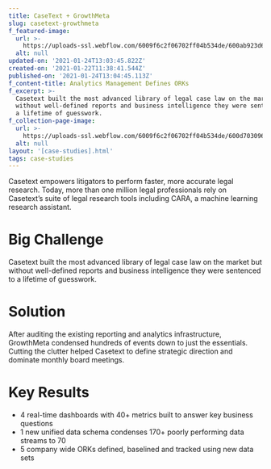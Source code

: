```yaml
---
title: CaseText + GrowthMeta
slug: casetext-growthmeta
f_featured-image:
  url: >-
    https://uploads-ssl.webflow.com/6009f6c2f06702ff04b534de/600ab923d6e8c02660d3a5f4_CaseText__GrowthMeta.jpg
  alt: null
updated-on: '2021-01-24T13:03:45.822Z'
created-on: '2021-01-22T11:38:41.544Z'
published-on: '2021-01-24T13:04:45.113Z'
f_content-title: Analytics Management Defines ORKs
f_excerpt: >-
  Casetext built the most advanced library of legal case law on the market but
  without well-defined reports and business intelligence they were sentenced to
  a lifetime of guesswork.
f_collection-page-image:
  url: >-
    https://uploads-ssl.webflow.com/6009f6c2f06702ff04b534de/600d703096d01c70db60efd1_Casetext%20%2B%20GM.svg
  alt: null
layout: '[case-studies].html'
tags: case-studies
---
```


Casetext empowers litigators to perform faster, more accurate legal research. Today, more than one million legal professionals rely on Casetext’s suite of legal research tools including CARA, a machine learning research assistant.

**Big Challenge**
=================

Casetext built the most advanced library of legal case law on the market but without well-defined reports and business intelligence they were sentenced to a lifetime of guesswork.

**Solution**
============

After auditing the existing reporting and analytics infrastructure, GrowthMeta condensed hundreds of events down to just the essentials. Cutting the clutter helped Casetext to define strategic direction and dominate monthly board meetings.

**Key Results**
===============

*   4 real-time dashboards with 40+ metrics built to answer key business questions
*   1 new unified data schema condenses 170+ poorly performing data streams to 70
*   5 company wide ORKs defined, baselined and tracked using new data sets

‍
